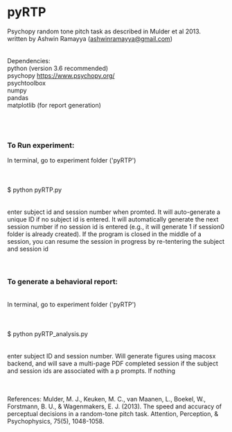# pyRTP
Psychopy random tone pitch task as described in Mulder et al 2013. <br>
written by Ashwin Ramayya (ashwinramayya@gmail.com) <br>
<br>
<br>
Dependencies: <br>
python (version 3.6 recommended) <br>
psychopy https://www.psychopy.org/ <br>
psychtoolbox <br>
numpy <br>
pandas<br>
matplotlib (for report generation)<br>
<br>
<br>
<br>
### To Run experiment:<br>
In terminal, go to experiment folder ('pyRTP')<br>
<br>
<br>
<br>
$ python pyRTP.py
<br>
<br>
<br>
enter subject id and session number when promted. It will auto-generate a unique ID if no subject id is entered. It will automatically generate the next session number if no session id is entered (e.g., it will generate 1 if session0 folder is already created). If the program is closed in the middle of a session, you can resume the session in progress by re-tentering the subject and session id
<br>
<br>
<br>

### To generate a behavioral report:
<br>
In terminal, go to experiment folder ('pyRTP')<br>
<br>
<br>
<br>
$ python pyRTP_analysis.py
<br>
<br>
<br>
enter subject ID and session number. Will generate figures using macosx backend, and will save a multi-page PDF
completed session if the subject and session ids are associated with a p prompts. If nothing
<br>
<br>
<br>

References:
Mulder, M. J., Keuken, M. C., van Maanen, L., Boekel, W., Forstmann, B. U., & Wagenmakers, E. J. (2013). The speed and accuracy of perceptual decisions in a random-tone pitch task. Attention, Perception, & Psychophysics, 75(5), 1048-1058.
